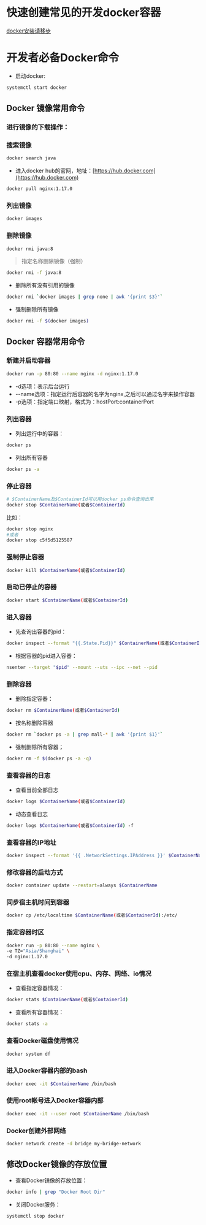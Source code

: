 # 快速创建常见的开发docker容器

[docker安装请移步 ](https://yeasy.gitbook.io/docker_practice/install/ubuntu)

# 开发者必备Docker命令

- 启动docker:

```bash
systemctl start docker
```

## Docker 镜像常用命令

### 进行镜像的下载操作：
### 搜索镜像

```bash
docker search java
```
- 进入docker hub的官网，地址：[https://hub.docker.com](https://hub.docker.com)


```bash
docker pull nginx:1.17.0
```
### 列出镜像
```bash
docker images
```

### 删除镜像
```bash
docker rmi java:8
```

> 指定名称删除镜像（强制）

```bash
docker rmi -f java:8
```

- 删除所有没有引用的镜像

```bash
docker rmi `docker images | grep none | awk '{print $3}'`
```

- 强制删除所有镜像

```bash
docker rmi -f $(docker images)
```

## Docker 容器常用命令

### 新建并启动容器

```bash
docker run -p 80:80 --name nginx -d nginx:1.17.0
```

- -d选项：表示后台运行
- --name选项：指定运行后容器的名字为nginx,之后可以通过名字来操作容器
- -p选项：指定端口映射，格式为：hostPort:containerPort

### 列出容器

- 列出运行中的容器：

```bash
docker ps
```

- 列出所有容器

```bash
docker ps -a
```

### 停止容器

```bash
# $ContainerName及$ContainerId可以用docker ps命令查询出来
docker stop $ContainerName(或者$ContainerId)
```

比如：

```bash
docker stop nginx
#或者
docker stop c5f5d5125587
```

### 强制停止容器

```bash
docker kill $ContainerName(或者$ContainerId)
```

### 启动已停止的容器

```bash
docker start $ContainerName(或者$ContainerId)
```

### 进入容器

- 先查询出容器的pid：

```bash
docker inspect --format "{{.State.Pid}}" $ContainerName(或者$ContainerId)
```

- 根据容器的pid进入容器：

```bash
nsenter --target "$pid" --mount --uts --ipc --net --pid
```

### 删除容器

- 删除指定容器：

```bash
docker rm $ContainerName(或者$ContainerId)
```

- 按名称删除容器

```bash
docker rm `docker ps -a | grep mall-* | awk '{print $1}'`
```

- 强制删除所有容器；

```bash
docker rm -f $(docker ps -a -q)
```

### 查看容器的日志

- 查看当前全部日志

```bash
docker logs $ContainerName(或者$ContainerId)
```

- 动态查看日志

```bash
docker logs $ContainerName(或者$ContainerId) -f
```


### 查看容器的IP地址

```bash
docker inspect --format '{{ .NetworkSettings.IPAddress }}' $ContainerName(或者$ContainerId)
```

### 修改容器的启动方式

```bash
docker container update --restart=always $ContainerName
```

### 同步宿主机时间到容器

```bash
docker cp /etc/localtime $ContainerName(或者$ContainerId):/etc/
```

### 指定容器时区

```bash
docker run -p 80:80 --name nginx \
-e TZ="Asia/Shanghai" \
-d nginx:1.17.0
```

### 在宿主机查看docker使用cpu、内存、网络、io情况

- 查看指定容器情况：

```bash
docker stats $ContainerName(或者$ContainerId)
```


- 查看所有容器情况：

```bash
docker stats -a
```


### 查看Docker磁盘使用情况

```bash
docker system df
```


### 进入Docker容器内部的bash

```bash
docker exec -it $ContainerName /bin/bash
```

### 使用root帐号进入Docker容器内部

```bash
docker exec -it --user root $ContainerName /bin/bash
```

### Docker创建外部网络

```bash
docker network create -d bridge my-bridge-network
```

## 修改Docker镜像的存放位置

- 查看Docker镜像的存放位置：

```bash
docker info | grep "Docker Root Dir"
```

- 关闭Docker服务：

```bash
systemctl stop docker
```


